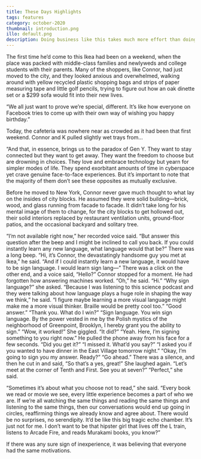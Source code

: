 ```yaml
---
title: These Days Highlights
tags: features
category: october-2020
thumbnail: introduction.png
illo: default.png
description: Doing business like this takes much more effort than doing your own business at home, and on top of that there's the curse of travelling, worries about making train connections, bad and irregular food, contact with different people all the time so that you can never get to know anyone or become friendly with them. It can all go to Hell!
---
```


The first time he’d come to this Ikea had been on a weekend, when the place was packed with middle-class families and newlyweds and college students with their parents. Many of the shoppers, like Connor, had just moved to the city, and they looked anxious and overwhelmed, walking around with yellow recycled plastic shopping bags and strips of paper measuring tape and little golf pencils, trying to figure out how an oak dinette set or a $299 sofa would fit into their new lives.

“We all just want to prove we’re special, different. It’s like how everyone on Facebook tries to come up with their own way of wishing you happy birthday.”

Today, the cafeteria was nowhere near as crowded as it had been that first weekend. Connor and K pulled slightly wet trays from...

“And that, in essence, brings us to the paradox of Gen Y. They want to stay connected but they want to get away. They want the freedom to choose but are drowning in choices. They love and embrace technology but yearn for simpler modes of life. They spend exorbitant amounts of time in cyberspace yet crave genuine face-to-face experiences. But it’s important to note that the majority of them don’t see these opposites as mutually exclusive.

Before he moved to New York, Connor never gave much thought to what lay on the insides of city blocks. He assumed they were solid building—brick, wood, and glass running from facade to facade. It didn’t take long for his mental image of them to change, for the city blocks to get hollowed out, their solid interiors replaced by restaurant ventilation units, ground-floor patios, and the occasional backyard and solitary tree.

“I’m not available right now,” her recorded voice said. “But answer this question after the beep and I might be inclined to call you back. If you could instantly learn any new language, what language would that be?” There was a long beep. “Hi, it’s Connor, the devastatingly handsome guy you met at Ikea,” he said. “And if I could instantly learn a new language, it would have to be sign language. I would learn sign lang—” There was a click on the other end, and a voice said, “Hello?” Connor stopped for a moment. He had forgotten how answering machines worked. “Oh,” he said. “Hi.” “Why sign language?” she asked. “Because I was listening to this science podcast and they were talking about how language plays a huge role in shaping the way we think,” he said. “I figure maybe learning a more visual language might make me a more visual thinker. Braille would be pretty cool too.” “Good answer.” “Thank you. What do I win?” “Sign language. You win sign language. By the power vested in me by the Polish mystics of the neighborhood of Greenpoint, Brooklyn, I hereby grant you the ability to sign.” “Wow, it worked!” She giggled. “It did?” “Yeah. Here, I’m signing something to you right now.” He pulled the phone away from his face for a few seconds. “Did you get it?” “I missed it. What’d you say?” “I asked you if you wanted to have dinner in the East Village tomorrow night.” “Okay, I’m going to sign you my answer. Ready?” “Go ahead.” There was a silence, and then he cut in and said, “So that’s a yes, great!” She laughed again. “Let’s meet at the corner of Tenth and First. See you at seven?” “Perfect,” she said.

“Sometimes it’s about what you choose not to read,” she said. “Every book we read or movie we see, every little experience becomes a part of who we are. If we’re all watching the same things and reading the same things and listening to the same things, then our conversations would end up going in circles, reaffirming things we already know and agree about. There would be no surprises, no serendipity. It’d be like this big tragic echo chamber. It’s just not for me. I don’t want to be that hipster girl that lives off the L train, listens to Arcade Fire, and reads Murakami books, you know?”

If there was any sure sign of inexperience, it was believing that everyone had the same motivations.